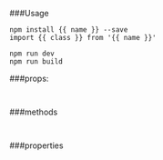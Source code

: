 ###Usage
```
npm install {{ name }} --save
import {{ class }} from '{{ name }}'
```
```
npm run dev
npm run build
```


###props:
```


```
###methods
```


```
###properties
```

```

